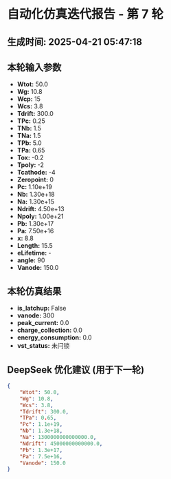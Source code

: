 # 自动化仿真迭代报告 - 第 7 轮
**生成时间:** 2025-04-21 05:47:18
--- 
## 本轮输入参数
- **Wtot:** 50.0
- **Wg:** 10.8
- **Wcp:** 15
- **Wcs:** 3.8
- **Tdrift:** 300.0
- **TPc:** 0.25
- **TNb:** 1.5
- **TNa:** 1.5
- **TPb:** 5.0
- **TPa:** 0.65
- **Tox:** -0.2
- **Tpoly:** -2
- **Tcathode:** -4
- **Zeropoint:** 0
- **Pc:** 1.10e+19
- **Nb:** 1.30e+18
- **Na:** 1.30e+15
- **Ndrift:** 4.50e+13
- **Npoly:** 1.00e+21
- **Pb:** 1.30e+17
- **Pa:** 7.50e+16
- **x:** 8.8
- **Length:** 15.5
- **eLifetime:** -
- **angle:** 90
- **Vanode:** 150.0

## 本轮仿真结果
- **is_latchup:** False
- **vanode:** 300
- **peak_current:** 0.0
- **charge_collection:** 0.0
- **energy_consumption:** 0.0
- **vst_status:** 未闩锁

## DeepSeek 优化建议 (用于下一轮)
```json
{
    "Wtot": 50.0,
    "Wg": 10.8,
    "Wcs": 3.8,
    "Tdrift": 300.0,
    "TPa": 0.65,
    "Pc": 1.1e+19,
    "Nb": 1.3e+18,
    "Na": 1300000000000000.0,
    "Ndrift": 45000000000000.0,
    "Pb": 1.3e+17,
    "Pa": 7.5e+16,
    "Vanode": 150.0
}
```